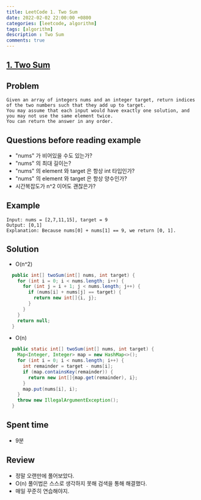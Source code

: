```yaml
---
title: LeetCode 1. Two Sum
date: 2022-02-02 22:00:00 +0800
categories: [leetcode, algorithm]
tags: [algorithm]
description : Two Sum
comments: true
---
```


## [1. Two Sum](https://leetcode.com/problems/two-sum)

## Problem

```
Given an array of integers nums and an integer target, return indices of the two numbers such that they add up to target.
You may assume that each input would have exactly one solution, and you may not use the same element twice.
You can return the answer in any order.
```

## Questions before reading example

* "nums" 가 비어있을 수도 있는가?
* "nums" 의 최대 길이는?
* "nums" 의 element 와 target 은 항상 int 타입인가?
* "nums" 의 element 와 target 은 항상 양수인가?
* 시간복잡도가 n^2 이어도 괜찮은가?

## Example

```
Input: nums = [2,7,11,15], target = 9
Output: [0,1]
Explanation: Because nums[0] + nums[1] == 9, we return [0, 1].
```

## Solution

* O(n^2)

```java
  public int[] twoSum(int[] nums, int target) {
    for (int i = 0; i < nums.length; i++) {
      for (int j = i + 1; j < nums.length; j++) {
        if (nums[i] + nums[j] == target) {
          return new int[]{i, j};
        }
      }
    }
    return null;
  }
```

* O(n)

```java
  public static int[] twoSum(int[] nums, int target) {
    Map<Integer, Integer> map = new HashMap<>();
    for (int i = 0; i < nums.length; i++) {
      int remainder = target - nums[i];
      if (map.containsKey(remainder)) {
        return new int[]{map.get(remainder), i};
      }
      map.put(nums[i], i);
    }
    throw new IllegalArgumentException();
  }
```

## Spent time

* 9분

## Review

* 정말 오랜만에 풀어보았다.
* O(n) 풀이법은 스스로 생각하지 못해 검색을 통해 해결했다.
* 매일 꾸준히 연습해야지.

